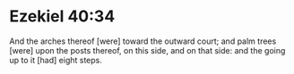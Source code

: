 # Ezekiel 40:34

And the arches thereof [were] toward the outward court; and palm trees [were] upon the posts thereof, on this side, and on that side: and the going up to it [had] eight steps.